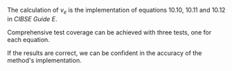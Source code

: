 The calculation of $v_e$ is the implementation of equations
10.10, 10.11 and 10.12 in _CIBSE Guide E_.

Comprehensive test coverage can be achieved with three tests,
one for each equation.

If the results are correct, we can be confident in
the accuracy of the method's implementation.
